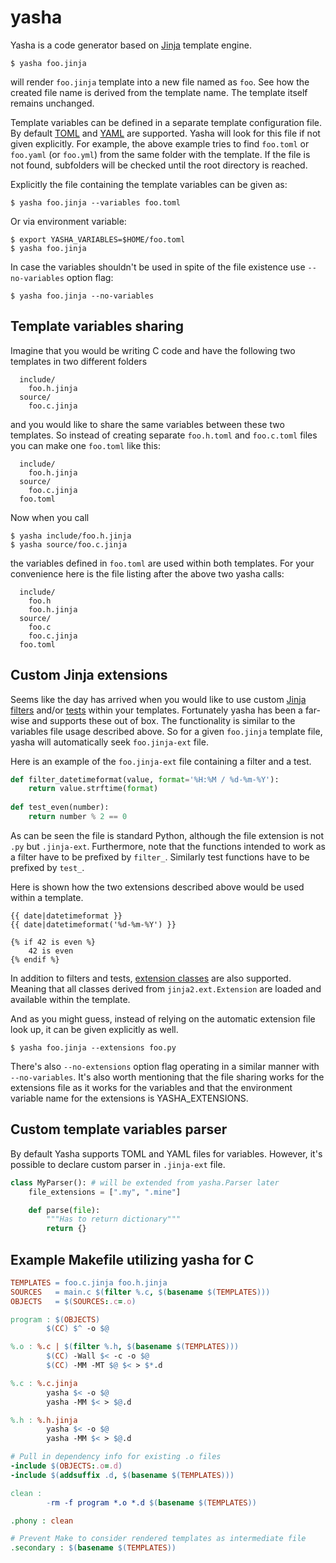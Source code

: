 # yasha

Yasha is a code generator based on [Jinja](http://jinja.pocoo.org/) template engine.

```
$ yasha foo.jinja
```

will render `foo.jinja` template into a new file named as `foo`. See how the created file name is derived from the template name. The template itself remains unchanged.

Template variables can be defined in a separate template configuration file. By default [TOML](https://github.com/toml-lang/toml) and [YAML](http://www.yaml.org/start.html) are supported. Yasha will look for this file if not given explicitly. For example, the above example tries to find `foo.toml` or `foo.yaml` (or `foo.yml`) from the same folder with the template. If the file is not found, subfolders will be checked until the root directory is reached.

Explicitly the file containing the template variables can be given as:

```
$ yasha foo.jinja --variables foo.toml
```

Or via environment variable:

```
$ export YASHA_VARIABLES=$HOME/foo.toml
$ yasha foo.jinja
```

In case the variables shouldn't be used in spite of the file existence use ``--no-variables`` option flag:

```
$ yasha foo.jinja --no-variables
```

## Template variables sharing

Imagine that you would be writing C code and have the following two templates in two different folders

```
  include/
    foo.h.jinja
  source/
    foo.c.jinja
```

and you would like to share the same variables between these two templates. So instead of creating separate `foo.h.toml` and `foo.c.toml` files you can make one `foo.toml` like this:

```
  include/
    foo.h.jinja
  source/
    foo.c.jinja
  foo.toml
```

Now when you call

```
$ yasha include/foo.h.jinja
$ yasha source/foo.c.jinja
```

the variables defined in `foo.toml` are used within both templates. For your convenience here is the file listing after the above two yasha calls:

```
  include/
    foo.h
    foo.h.jinja
  source/
    foo.c
    foo.c.jinja
  foo.toml
```

## Custom Jinja extensions

Seems like the day has arrived when you would like to use custom [Jinja filters](http://jinja.pocoo.org/docs/dev/api/#custom-filters) and/or [tests](http://jinja.pocoo.org/docs/dev/api/#custom-tests) within your templates. Fortunately yasha has been a far-wise and supports these out of box. The functionality is similar to the variables file usage described above. So for a given `foo.jinja` template file, yasha will automatically seek `foo.jinja-ext` file.

Here is an example of the `foo.jinja-ext` file containing a filter and a test.

```python
def filter_datetimeformat(value, format='%H:%M / %d-%m-%Y'):
    return value.strftime(format)
    
def test_even(number):
    return number % 2 == 0
```

As can be seen the file is standard Python, although the file extension is not `.py` but `.jinja-ext`. Furthermore, note that the functions intended to work as a filter have to be prefixed by `filter_`. Similarly test functions have to be prefixed by `test_`.

Here is shown how the two extensions described above would be used within a template.

```jinja
{{ date|datetimeformat }}
{{ date|datetimeformat('%d-%m-%Y') }}

{% if 42 is even %}
    42 is even
{% endif %}
```

In addition to filters and tests, [extension classes](http://jinja.pocoo.org/docs/dev/extensions/#module-jinja2.ext) are also supported. Meaning that all classes derived from `jinja2.ext.Extension` are loaded and available within the template.

And as you might guess, instead of relying on the automatic extension file look up, it can be given explicitly as well.

```
$ yasha foo.jinja --extensions foo.py
```

There's also `--no-extensions` option flag operating in a similar manner with `--no-variables`. It's also worth mentioning that the file sharing works for the extensions file as it works for the variables and that the environment variable name for the extensions is YASHA_EXTENSIONS.

## Custom template variables parser

By default Yasha supports TOML and YAML files for variables. However, it's possible to declare custom parser in `.jinja-ext` file.

```python
class MyParser(): # will be extended from yasha.Parser later
    file_extensions = [".my", ".mine"]

    def parse(file):
        """Has to return dictionary"""
        return {}
```

## Example Makefile utilizing yasha for C

```Makefile
TEMPLATES = foo.c.jinja foo.h.jinja
SOURCES   = main.c $(filter %.c, $(basename $(TEMPLATES)))
OBJECTS   = $(SOURCES:.c=.o)

program : $(OBJECTS)
        $(CC) $^ -o $@

%.o : %.c | $(filter %.h, $(basename $(TEMPLATES)))
        $(CC) -Wall $< -c -o $@
        $(CC) -MM -MT $@ $< > $*.d

%.c : %.c.jinja
        yasha $< -o $@
        yasha -MM $< > $@.d

%.h : %.h.jinja
        yasha $< -o $@
        yasha -MM $< > $@.d

# Pull in dependency info for existing .o files
-include $(OBJECTS:.o=.d)
-include $(addsuffix .d, $(basename $(TEMPLATES)))

clean :
        -rm -f program *.o *.d $(basename $(TEMPLATES))

.phony : clean

# Prevent Make to consider rendered templates as intermediate file
.secondary : $(basename $(TEMPLATES))
```
